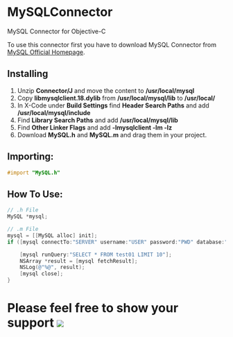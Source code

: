 # MySQLConnector
MySQL Connector for Objective-C

To use this connector first you have to download MySQL Connector from [MySQL Official Homepage](https://dev.mysql.com/downloads/connector/j/).

## Installing
1) Unzip **Connector/J** and move the content to **/usr/local/mysql**
2) Copy **libmysqlclient.18.dylib** from **/usr/local/mysql/lib** to **/usr/local/**
3) In X-Code under **Build Settings** find **Header Search Paths** and add **/usr/local/mysql/include**
4) Find **Library Search Paths** and add **/usr/local/mysql/lib**
5) Find **Other Linker Flags** and add **-lmysqlclient -lm -lz**
6) Download **MySQL.h** and **MySQL.m** and drag them in your project.

## Importing:
```Objective-C
#import "MySQL.h"
```

## How To Use:

```Objective-C
// .h File
MySQL *mysql;

// .m File
mysql = [[MySQL alloc] init];
if ([mysql connectTo:"SERVER" username:"USER" password:"PWD" database:"DATABASE"]){

    [mysql runQuery:"SELECT * FROM test01 LIMIT 10"];
    NSArray *result = [mysql fetchResult];
    NSLog(@"%@", result);
    [mysql close];
}
```

# Please feel free to show your support  [![](https://www.paypalobjects.com/en_US/DE/i/btn/btn_donateCC_LG.gif)](https://www.paypal.com/cgi-bin/webscr?cmd=_s-xclick&hosted_button_id=XA4ZN3NHPUWEL)
